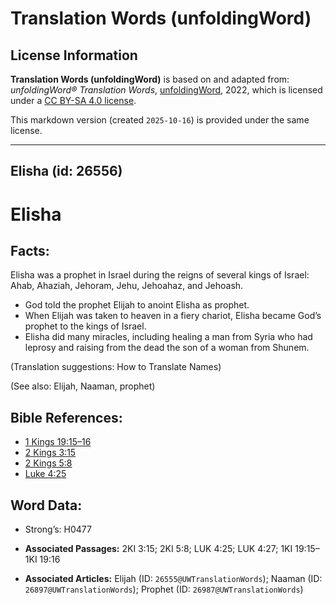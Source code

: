 # Translation Words (unfoldingWord)

## License Information

**Translation Words (unfoldingWord)** is based on and adapted from: _unfoldingWord® Translation Words_, [unfoldingWord](https://unfoldingword.org/utw), 2022, which is licensed under a [CC BY-SA 4.0 license](https://creativecommons.org/licenses/by-sa/4.0/legalcode.en).

This markdown version (created `2025-10-16`) is provided under the same license.



--------------------------------

## Elisha (id: 26556)

Elisha
======

Facts:
------

Elisha was a prophet in Israel during the reigns of several kings of Israel: Ahab, Ahaziah, Jehoram, Jehu, Jehoahaz, and Jehoash.

* God told the prophet Elijah to anoint Elisha as prophet.
* When Elijah was taken to heaven in a fiery chariot, Elisha became God’s prophet to the kings of Israel.
* Elisha did many miracles, including healing a man from Syria who had leprosy and raising from the dead the son of a woman from Shunem.

(Translation suggestions: How to Translate Names)

(See also: Elijah, Naaman, prophet)

Bible References:
-----------------

* [1 Kings 19:15–16](https://ref.ly/1Kgs19:15-1Kgs19:16)
* [2 Kings 3:15](https://ref.ly/2Kgs3:15)
* [2 Kings 5:8](https://ref.ly/2Kgs5:8)
* [Luke 4:25](https://ref.ly/Luke4:25)

Word Data:
----------

* Strong’s: H0477

* **Associated Passages:** 2KI 3:15; 2KI 5:8; LUK 4:25; LUK 4:27; 1KI 19:15–1KI 19:16
* **Associated Articles:** Elijah (ID: `26555@UWTranslationWords`); Naaman (ID: `26897@UWTranslationWords`); Prophet (ID: `26987@UWTranslationWords`)

